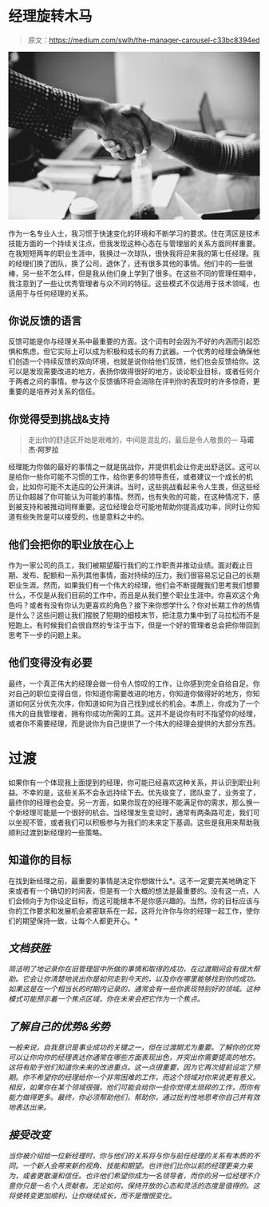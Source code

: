 # 经理旋转木马

> 原文：<https://medium.com/swlh/the-manager-carousel-c33bc8394ed>

![](img/5a7cbc6c3063067106413dc7aee88be7.png)

作为一名专业人士，我习惯于快速变化的环境和不断学习的要求。住在湾区是技术技能方面的一个持续关注点，但我发现这种心态在与管理层的关系方面同样重要。在我短短两年的职业生涯中，我换过一次球队，很快我将迎来我的第七任经理。我的经理们换了团队，换了公司，退休了，还有很多其他的事情。他们中的一些很棒，另一些不怎么样，但是我从他们身上学到了很多。在这些不同的管理任期中，我注意到了一些让优秀管理者与众不同的特征。这些模式不仅适用于技术领域，也适用于与任何经理的关系。

## **你说反馈的语言**

反馈可能是你与经理关系中最重要的方面。这个词有时会因为不好的内涵而引起恐惧和焦虑，但它实际上可以成为积极和成长的有力武器。一个优秀的经理会确保他们创造一个持续反馈的双向环境，也就是说你给他们反馈，他们也会反馈给你。这可以是发现需要改进的地方，表扬你做得很好的地方，谈论职业目标，或者任何介于两者之间的事情。参与这个反馈循环将会消除在评判你的表现时的许多惊奇，更重要的是培养对关系的信任。

## **你觉得受到挑战&支持**

> 走出你的舒适区开始是艰难的，中间是混乱的，最后是令人敬畏的― **马诺杰·阿罗拉**

经理能为你做的最好的事情之一就是挑战你，并提供机会让你走出舒适区。这可以是给你一些你可能不习惯的工作，给你更多的领导责任，或者建议一个成长的机会，比如你可能不太适应的公开演讲。当时，这些挑战看起来令人生畏，但这些经历让你超越了你可能认为可能的事情。然而，也有失败的可能，在这种情况下，感到被支持和被推动同样重要。这位经理会尽可能地帮助你提高成功率，同时让你知道有些失败是可以接受的，也是意料之中的。

## 他们会把你的职业放在心上

作为一家公司的员工，我们被期望履行我们的工作职责并推动业绩。面对截止日期、发布、配额和一系列其他事情，面对持续的压力，我们很容易忘记自己的长期职业生涯。然而，如果我们有一个伟大的经理，他们会不断提醒我们思考我们想要什么，不仅是从我们目前的工作中，而且是从我们整个职业生涯中。你喜欢这个角色吗？或者有没有你认为更喜欢的角色？接下来你想学什么？你对长期工作的热情是什么？这些问题让我们摆脱了短期的细枝末节，把注意力集中到了马拉松而不是短跑上。有时候我们会很自然的专注于当下，但是一个好的管理者总会把你带回到思考下一步的问题上来。

## **他们变得没有必要**

最终，一个真正伟大的经理会做一份令人惊叹的工作，让你感到完全自给自足。你对自己的职位变得自信，你知道你需要改进的地方，你知道你做得好的地方，你知道如何区分优先次序，你知道如何为自己找到成长的机会。本质上，你成为了一个伟大的自我管理者，拥有你成功所需的工具。这并不是说你有时不指望你的经理，或者你不需要经理，而是说你为自己提供了一个伟大的经理会提供的大部分东西。

# 过渡

如果你有一个体现我上面提到的经理，你可能已经喜欢这种关系，并认识到职业利益。不幸的是，这些关系不会永远持续下去。优先级变了，团队变了，业务变了，最终你的经理也会变。另一方面，如果你现在的经理不能满足你的需求，那么换一个新经理可能是一个很好的机会。当经理发生变动时，通常有两条路可走，我们可以坐视不管，或者我们可以积极参与为我们的未来定下基调。这些是我用来帮助我顺利过渡到新经理的一些策略。

## **知道你的目标**

在找到新经理之前，最重要的事情是决定你想做什么*。这不一定要完美地确定下来或者有一个确切的时间表，但是有一个大概的想法是最重要的。没有这一点，人们会倾向于为你设定目标，而这可能根本不是你感兴趣的。当然，你的目标应该与你的工作要求和发展机会紧密联系在一起，这将允许你与你的经理一起工作，使你们的期望保持一致，让每个人都更开心。*

## ***文档获胜***

*简洁明了地记录你在旧管理层中所做的事情和取得的成功，在过渡期间会有很大帮助。它会让你清楚地说出你是如何走到今天的，以及你在哪里能够找到你的成功。如果这是在一个相当长的时期内记录的，通常会有一些你表现特别好的领域。这种模式可能预示着一个焦点区域，你在未来会把它作为一个焦点。*

## ***了解自己的优势&劣势***

*一般来说，自我意识是事业成功的关键之一，但在过渡期尤为重要。了解你的优势可以让你向你的经理表达你通常在哪些方面表现出色，并突出你需要提高的地方。这将有助于他们知道你未来的改进重点。这一点很重要，因为它再次提前设定了预期。你不希望你的经理给你一个非常困难的工作，而这个领域对你来说更有意义。相反，如果你在某个领域很强，他们可能会给你一些你觉得太琐碎的工作，而你有能力做得更多。最终，你必须帮助他们，帮助你，通过批判性地思考你自己并有效地表达出来。*

## *接受改变*

*当你被介绍给一位新经理时，你与他们的关系将与你与前任经理的关系有本质的不同。一个新人会带来新的视角、技能和期望。也许他们比你以前的经理更亲力亲为，或者更散漫和信任。也许他们希望你成为一名领导者，而你的另一位经理不介意你只是一名个人贡献者。无论如何，保持开放的心态和灵活的态度是值得的。这将使转变更加顺利，让你继续成长，而不是憎恨变化。*